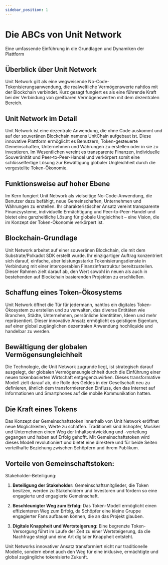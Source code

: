 ```yaml
---
sidebar_position: 1
---
```


# Die ABCs von Unit Network

Eine umfassende Einführung in die Grundlagen und Dynamiken der Plattform

## Überblick über Unit Network

Unit Network gilt als eine wegweisende No-Code-Tokenisierungsanwendung, die realweltliche Vermögenswerte nahtlos mit der Blockchain verbindet. Kurz gesagt fungiert es als eine führende Kraft bei der Verbindung von greifbaren Vermögenswerten mit dem dezentralen Bereich.

## Unit Network im Detail

Unit Network ist eine dezentrale Anwendung, die ohne Code auskommt und auf der souveränen Blockchain namens UnitChain aufgebaut ist. Diese innovative Plattform ermöglicht es Benutzern, Token-gesteuerte Gemeinschaften, Unternehmen und Währungen zu erstellen oder in sie zu investieren. Im Wesentlichen vereint es transparente Finanzen, individuelle Souveränität und Peer-to-Peer-Handel und verkörpert somit eine schlüsselfertige Lösung zur Bewältigung globaler Ungleichheit durch die vorgestellte Token-Ökonomie.

## Funktionsweise auf hoher Ebene

Im Kern fungiert Unit Network als vielseitige No-Code-Anwendung, die Benutzer dazu befähigt, neue Gemeinschaften, Unternehmen und Währungen zu erstellen. Ihr charakteristischer Ansatz vereint transparente Finanzsysteme, individuelle Ermächtigung und Peer-to-Peer-Handel und bietet eine ganzheitliche Lösung für globale Ungleichheit – eine Vision, die im Konzept der Token-Ökonomie verkörpert ist.

## Blockchain-Grundlage

Unit Network arbeitet auf einer souveränen Blockchain, die mit dem Substrate/Polkadot SDK erstellt wurde. Ihr einzigartiger Auftrag konzentriert sich darauf, einfache, aber leistungsstarke Tokenisierungsdienste in Verbindung mit einer interoperablen Finanzinfrastruktur bereitzustellen. Dieser Rahmen zielt darauf ab, den Wert sowohl in neuen als auch in bestehenden auf Blockchain basierenden Projekten zu erschließen.

## Schaffung eines Token-Ökosystems

Unit Network öffnet die Tür für jedermann, nahtlos ein digitales Token-Ökosystem zu erstellen und zu verwalten, das diverse Entitäten wie Branchen, Städte, Unternehmen, persönliche Identitäten, Ideen und mehr repräsentiert. Dieser innovative Ansatz ermöglicht es geistigem Eigentum, auf einer global zugänglichen dezentralen Anwendung hochliquide und handelbar zu werden.

## Bewältigung der globalen Vermögensungleichheit

Die Technologie, die Unit Network zugrunde liegt, ist strategisch darauf ausgelegt, der globalen Vermögensungleichheit durch die Einführung einer neuen tokenbasierten Wirtschaft entgegenzuwirken. Dieses transformative Modell zielt darauf ab, die Rolle des Geldes in der Gesellschaft neu zu definieren, ähnlich dem transformierenden Einfluss, den das Internet auf Informationen und Smartphones auf die mobile Kommunikation hatten.

## Die Kraft eines Tokens

Das Konzept der Gemeinschaftstoken innerhalb von Unit Network eröffnet neue Möglichkeiten, Werte zu schaffen. Traditionell sind Schöpfer, Musiker und Unternehmen einen Weg der Inhaltsentwicklung und -verteilung gegangen und haben auf Erfolg gehofft. Mit Gemeinschaftstoken wird dieses Modell revolutioniert und bietet eine direktere und für beide Seiten vorteilhafte Beziehung zwischen Schöpfern und ihrem Publikum.

## Vorteile von Gemeinschaftstoken:

Stakeholder-Beteiligung:

1. **Beteiligung der Stakeholder:**
   Gemeinschaftsmitglieder, die Token besitzen, werden zu Stakeholdern und Investoren und fördern so eine engagierte und engagierte Gemeinschaft.

2. **Beschleunigter Weg zum Erfolg:**
   Das Token-Modell ermöglicht einen effizienteren Weg zum Erfolg, da Schöpfer eine kleine Gruppe engagierter Fans aufbauen können, die an das Projekt glauben.

3. **Digitale Knappheit und Wertsteigerung:**
   Eine begrenzte Token-Versorgung führt im Laufe der Zeit zu einer Wertsteigerung, da die Nachfrage steigt und eine Art digitaler Knappheit entsteht.

Unit Networks innovativer Ansatz transformiert nicht nur traditionelle Modelle, sondern ebnet auch den Weg für eine inklusive, ermächtigte und global zugängliche tokenisierte Zukunft.
